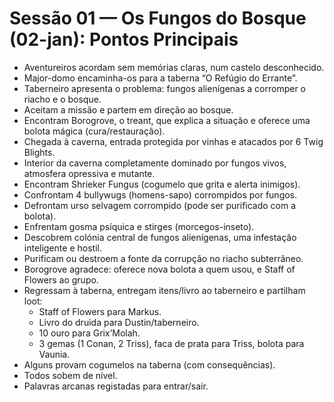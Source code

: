 # Sessão 01 — Os Fungos do Bosque (02-jan): Pontos Principais

- Aventureiros acordam sem memórias claras, num castelo desconhecido.
- Major-domo encaminha-os para a taberna “O Refúgio do Errante”.
- Taberneiro apresenta o problema: fungos alienígenas a corromper o riacho e o bosque.
- Aceitam a missão e partem em direção ao bosque.
- Encontram Borogrove, o treant, que explica a situação e oferece uma bolota mágica (cura/restauração).
- Chegada à caverna, entrada protegida por vinhas e atacados por 6 Twig Blights.
- Interior da caverna completamente dominado por fungos vivos, atmosfera opressiva e mutante.
- Encontram Shrieker Fungus (cogumelo que grita e alerta inimigos).
- Confrontam 4 bullywugs (homens-sapo) corrompidos por fungos.
- Defrontam urso selvagem corrompido (pode ser purificado com a bolota).
- Enfrentam gosma psíquica e stirges (morcegos-inseto).
- Descobrem colónia central de fungos alienígenas, uma infestação inteligente e hostil.
- Purificam ou destroem a fonte da corrupção no riacho subterrâneo.
- Borogrove agradece: oferece nova bolota a quem usou, e Staff of Flowers ao grupo.
- Regressam à taberna, entregam itens/livro ao taberneiro e partilham loot:
  - Staff of Flowers para Markus.
  - Livro do druida para Dustin/taberneiro.
  - 10 ouro para Grix’Molah.
  - 3 gemas (1 Conan, 2 Triss), faca de prata para Triss, bolota para Vaunia.
- Alguns provam cogumelos na taberna (com consequências).
- Todos sobem de nível.
- Palavras arcanas registadas para entrar/sair.
